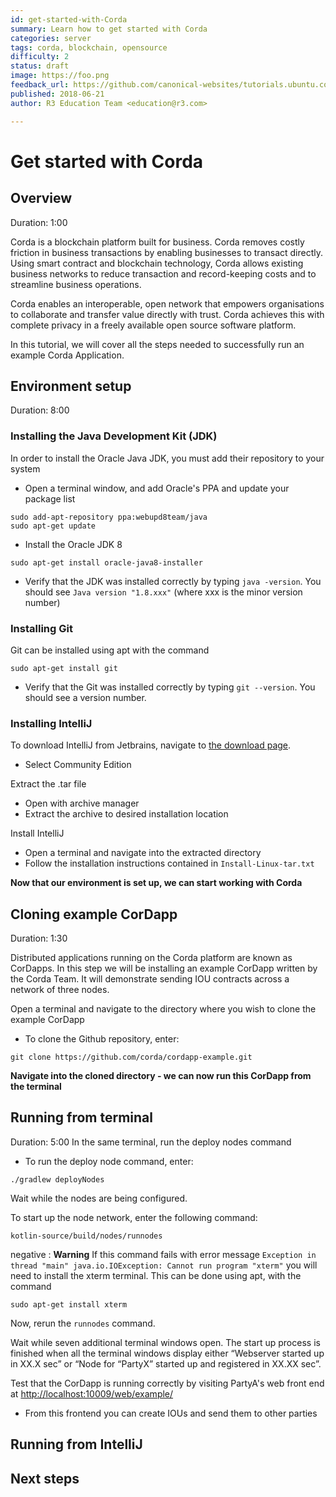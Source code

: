 ```yaml
---
id: get-started-with-Corda
summary: Learn how to get started with Corda
categories: server
tags: corda, blockchain, opensource
difficulty: 2
status: draft
image: https://foo.png
feedback_url: https://github.com/canonical-websites/tutorials.ubuntu.com/issues
published: 2018-06-21
author: R3 Education Team <education@r3.com>

---
```


# Get started with Corda

## Overview
Duration: 1:00

Corda is a blockchain platform built for business. Corda removes costly friction in business transactions by enabling businesses to transact directly. Using smart contract and blockchain technology, Corda allows existing business networks to reduce transaction and record-keeping costs and to streamline business operations. 

Corda enables an interoperable, open network that empowers organisations to collaborate and transfer value directly with trust. Corda achieves this with complete privacy in a freely available open source software platform.


In this tutorial, we will cover all the steps needed to successfully run an example Corda Application.

## Environment setup 
Duration: 8:00

### Installing the Java Development Kit (JDK)

In order to install the Oracle Java JDK, you must add their repository to your system

* Open a terminal window, and add Oracle's PPA and update your package list

```
sudo add-apt-repository ppa:webupd8team/java
sudo apt-get update 
```
* Install the Oracle JDK 8

```
sudo apt-get install oracle-java8-installer
```
* Verify that the JDK was installed correctly by typing `java -version`. You should see `Java version "1.8.xxx"` (where xxx is the minor version number)

### Installing Git 

Git can be installed using apt with the command
```
sudo apt-get install git
``` 
* Verify that the Git was installed correctly by typing `git --version`. You should see a version number. 

### Installing IntelliJ 

To download IntelliJ from Jetbrains, navigate to [the download page](https://www.jetbrains.com/idea/download/#section=linux).
* Select Community Edition

Extract the .tar file 
* Open with archive manager 
* Extract the archive to desired installation location 

Install IntelliJ
* Open a terminal and navigate into the extracted directory  
* Follow the installation instructions contained in `Install-Linux-tar.txt`

**Now that our environment is set up, we can start working with Corda**

## Cloning example CorDapp 
Duration: 1:30

Distributed applications running on the Corda platform are known as CorDapps. In this step we will be installing an example CorDapp written by the Corda Team. It will demonstrate sending IOU contracts across a network of three nodes. 

Open a terminal and navigate to the directory where you wish to clone the example CorDapp
* To clone the Github repository, enter:

```
git clone https://github.com/corda/cordapp-example.git
```

**Navigate into the cloned directory - we can now run this CorDapp from the terminal**


## Running from terminal
Duration: 5:00
In the same terminal, run the deploy nodes command 
* To run the deploy node command, enter:

```
./gradlew deployNodes
```
Wait while the nodes are being configured.

To start up the node network, enter the following command:
```
kotlin-source/build/nodes/runnodes
```
negative
: **Warning** 
If this command fails with error message `Exception in thread "main" java.io.IOException: Cannot run program "xterm"` you will need to install the xterm terminal. This can be done using apt, with the command 
```
sudo apt-get install xterm
```
Now, rerun the `runnodes` command. 

Wait while seven additional terminal windows open. The start up process is finished when all the terminal windows display either “Webserver started up in XX.X sec” or “Node for “PartyX” started up and registered in XX.XX sec”. 

Test that the CorDapp is running correctly by visiting PartyA's web front end at <http://localhost:10009/web/example/>
* From this frontend you can create IOUs and send them to other parties 

## Running from IntelliJ





## Next steps
